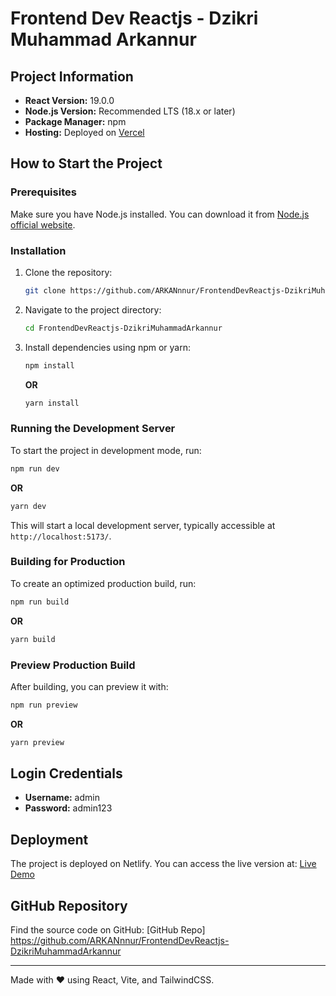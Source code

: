 # Frontend Dev Reactjs - Dzikri Muhammad Arkannur

## Project Information

- **React Version:** 19.0.0
- **Node.js Version:** Recommended LTS (18.x or later)
- **Package Manager:** npm
- **Hosting:** Deployed on [Vercel](https://frontend-dev-reactjs-dzikri-muhammad-arkannur.vercel.app/)

## How to Start the Project

### Prerequisites
Make sure you have Node.js installed. You can download it from [Node.js official website](https://nodejs.org/).

### Installation
1. Clone the repository:
   ```sh
   git clone https://github.com/ARKANnnur/FrontendDevReactjs-DzikriMuhammadArkannur.git
   ```
2. Navigate to the project directory:
   ```sh
   cd FrontendDevReactjs-DzikriMuhammadArkannur
   ```
3. Install dependencies using npm or yarn:
   ```sh
   npm install
   ```
   **OR**
   ```sh
   yarn install
   ```

### Running the Development Server
To start the project in development mode, run:
```sh
npm run dev
```
**OR**
```sh
yarn dev
```
This will start a local development server, typically accessible at `http://localhost:5173/`.

### Building for Production
To create an optimized production build, run:
```sh
npm run build
```
**OR**
```sh
yarn build
```

### Preview Production Build
After building, you can preview it with:
```sh
npm run preview
```
**OR**
```sh
yarn preview
```

## Login Credentials
- **Username:** admin
- **Password:** admin123

## Deployment
The project is deployed on Netlify. You can access the live version at:
[Live Demo](https://frontend-dev-reactjs-dzikri-muhammad-arkannur.vercel.app/)

## GitHub Repository
Find the source code on GitHub:
[GitHub Repo] https://github.com/ARKANnnur/FrontendDevReactjs-DzikriMuhammadArkannur

---
Made with ❤️ using React, Vite, and TailwindCSS.

